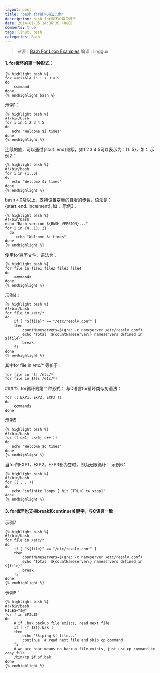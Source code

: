 ```yaml
---
layout: post
title: "bash for循环用法示例"
description: bash for循环的常见用法
date: 2014-01-05 14:36:30 +0800
comments: true
tags: linux, bash
categories: Bash
---
```

>来源：[Bash For Loop Examples](http://www.cyberciti.biz/faq/bash-for-loop/)  编译：lingguo

#### 1. for循环的第一种形式：

    {% highlight bash %}
    for variable in 1 2 3 4 5
    do
        command
    done
    {% endhighlight bash %}

<!--more-->
示例1：

    {% highlight bash %}
    #!/bin/bash
    for i in 1 2 3 4 5
    do
       echo "Welcome $i times"
    done
    {% endhighlight %}

连续的值，可以通过{start..end}缩写，如1 2 3 4 5可以表示为：{1..5}，如：
示例2：

    {% highlight bash %}
    #!/bin/bash
    for i in {1..5}
    do
       echo "Welcome $i times"
    done
    {% endhighlight %}

bash 4.0及以上，支持设置变量的自增的步数，语法是：{start..end..increment}, 如：
示例3：

    {% highlight bash %}
    #!/bin/bash
    echo "Bash version ${BASH_VERSION}..."
    for i in {0..10..2}
      do
         echo "Welcome $i times"
    done
    {% endhighlight %}

使用for遍历文件，语法为：

    {% highlight bash %}
    for file in file1 file2 file3 file4
    do
        commands
    done
    {% endhighlight %}

示例4：

    {% highlight bash %}
	#!/bin/bash
	for file in /etc/*
	do
		if [ "${file}" == "/etc/resolv.conf" ]
		then
			countNameservers=$(grep -c nameserver /etc/resolv.conf)
			echo "Total  ${countNameservers} nameservers defined in ${file}"
			break
		fi
	done
    {% endhighlight %}

 
其中for file in /etc/* 等价于：

	for file in `ls /etc/*`    
	for file in $(ls /etc/*)
 

####2. for循环的第二种形式：
与C语言for循环类似的语法：

	for (( EXP1; EXP2; EXP3 ))
	do
		commands
	done

示例5：

    {% highlight bash %}
	#!/bin/bash
	for (( c=1; c<=5; c++ ))
	do
	   echo "Welcome $c times"
	done
    {% endhighlight %}
 

当for的EXP1，EXP2，EXP3都为空时，即为无限循环：
示例6：

    {% highlight bash %}
	#!/bin/bash
	for (( ; ; ))
	do
	   echo "infinite loops [ hit CTRL+C to stop]"
	done
    {% endhighlight %}
 

#### 3. for循环也支持break和continue关键字，与C语言一致
示例7：

    {% highlight bash %}
	#!/bin/bash
	for file in /etc/*
	do
		if [ "${file}" == "/etc/resolv.conf" ]
		then
			countNameservers=$(grep -c nameserver /etc/resolv.conf)
			echo "Total  ${countNameservers} nameservers defined in ${file}"
			break
		fi
	done
    {% endhighlight %}
 

示例8：

    {% highlight bash %}
	#!/bin/bash
	FILES="$@"
	for f in $FILES
	do
		# if .bak backup file exists, read next file
		if [ -f ${f}.bak ]
		then
			echo "Skiping $f file..."
			continue  # read next file and skip cp command
		fi
		# we are hear means no backup file exists, just use cp command to copy file
		/bin/cp $f $f.bak
	done
    {% endhighlight %}


